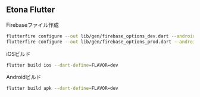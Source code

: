 ## Etona Flutter

Firebaseファイル作成
```bash
flutterfire configure --out lib/gen/firebase_options_dev.dart --android-app-id com.etona.dev --ios-bundle-id com.tapeco.etona.dev
flutterfire configure --out lib/gen/firebase_options_prod.dart --android-app-id com.etona --ios-bundle-id com.tapeco.etona
```

iOSビルド
```bash
flutter build ios --dart-define=FLAVOR=dev
```

Androidビルド
```bash
flutter build apk --dart-define=FLAVOR=dev
```
